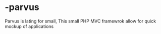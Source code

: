 # -parvus
Parvus is lating for small, This small PHP MVC framewrok allow for quick mockup of applications
